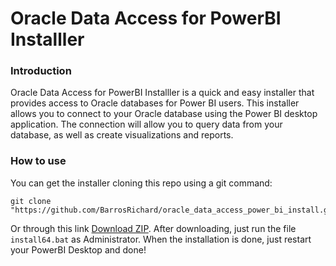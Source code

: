 # Oracle Data Access for PowerBI Installler

### Introduction

Oracle Data Access for PowerBI Installler is a quick and easy installer that provides access to Oracle databases for Power BI users. This installer allows you to connect to your Oracle database using the Power BI desktop application. The connection will allow you to query data from your database, as well as create visualizations and reports.

### How to use
You can get the installer cloning this repo using a git command:

    git clone "https://github.com/BarrosRichard/oracle_data_access_power_bi_install.git"
Or through this link [Download ZIP](https://github.com/BarrosRichard/oracle_data_access_power_bi_install/archive/refs/heads/main.zip).
After downloading, just run the file `install64.bat`  as Administrator.
When the installation is done, just restart your PowerBI Desktop and done!